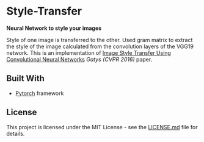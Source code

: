 # Style-Transfer
**Neural Network to style your images**

Style of one image is transferred to the other. Used gram matrix to extract the style of the image calculated from the convolution layers of the VGG19 network. This is an implementation of [Image Style Transfer Using Convolutional Neural Networks](https://www.cv-foundation.org/openaccess/content_cvpr_2016/papers/Gatys_Image_Style_Transfer_CVPR_2016_paper.pdf) *Gatys (CVPR 2016)* paper.

<!--
in [Style_Transfer_Gatys_CVPR2016.ipynb](https://github.com/abhigoogol/Style-Transfer/blob/master/Style_Transfer_Gatys_CVPR2016.ipynb) Notebook

## To Do:
1. Add comments
2. Implementation of [Universal Style Transfer via Feature Transforms](https://arxiv.org/abs/1705.08086) *Yijun Li (NIPS 2017)* paper
-->

## Built With

* [Pytorch](https://pytorch.org/) framework 

## License
This project is licensed under the MIT License - see the [LICENSE.md](https://github.com/abhigoogol/Style-Transfer/blob/master/LICENSE) file for details.

